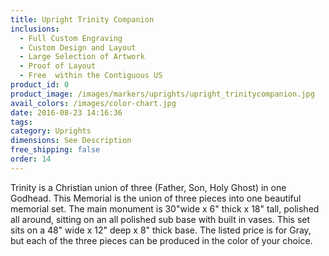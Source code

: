 ```yaml
---
title: Upright Trinity Companion
inclusions:
  - Full Custom Engraving
  - Custom Design and Layout
  - Large Selection of Artwork
  - Proof of Layout
  - Free  within the Contiguous US
product_id: 0
product_image: /images/markers/uprights/upright_trinitycompanion.jpg
avail_colors: /images/color-chart.jpg
date: 2016-08-23 14:16:36
tags:
category: Uprights
dimensions: See Description
free_shipping: false
order: 14
---
```

Trinity is a Christian union of three (Father, Son, Holy Ghost) in one Godhead. This Memorial is the union of three pieces into one beautiful memorial set. The main monument is 30"wide x 6" thick x 18" tall, polished all around, sitting on an all polished sub base with built in vases. This set sits on a 48" wide x 12" deep x 8" thick base.  The listed price is for Gray, but each of the three pieces can be produced in the color of your choice.